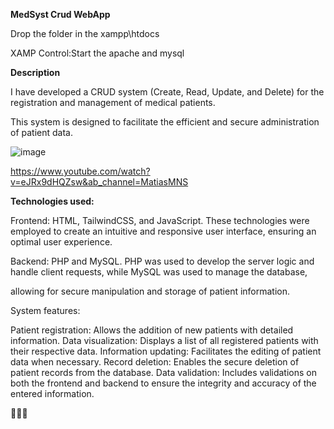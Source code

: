**MedSyst Crud WebApp**

Drop the folder in the xampp\htdocs

XAMP Control:Start the apache and mysql

**Description**

I have developed a CRUD system (Create, Read, Update, and Delete) for the registration and management of medical patients. 

This system is designed to facilitate the efficient and secure administration of patient data.


![image](https://github.com/user-attachments/assets/a1b84e1f-702c-4454-8d53-183393837cea)

https://www.youtube.com/watch?v=eJRx9dHQZsw&ab_channel=MatiasMNS


**Technologies used:**

Frontend: HTML, TailwindCSS, and JavaScript. These technologies were employed to create an intuitive and responsive user interface, ensuring an optimal user experience.

Backend: PHP and MySQL. PHP was used to develop the server logic and handle client requests, while MySQL was used to manage the database, 

allowing for secure manipulation and storage of patient information.

System features:

Patient registration: Allows the addition of new patients with detailed information.
Data visualization: Displays a list of all registered patients with their respective data.
Information updating: Facilitates the editing of patient data when necessary.
Record deletion: Enables the secure deletion of patient records from the database.
Data validation: Includes validations on both the frontend and backend to ensure the integrity and accuracy of the entered information.

💙💙💙
